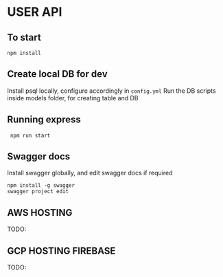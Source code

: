 # USER API

## To start

``` npm install ```

## Create local DB for dev
Install psql locally, configure accordingly in ```config.yml```
Run the DB scripts inside models folder, for creating table and DB


## Running express

``` npm run start```

## Swagger docs
Install swagger globally, and edit swagger docs if required

``` 
npm install -g swagger
swagger project edit 
```

## AWS HOSTING
TODO:

## GCP HOSTING FIREBASE
TODO:
